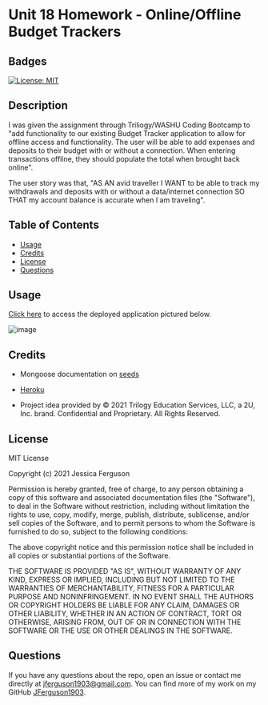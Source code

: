 # Unit 18 Homework - Online/Offline Budget Trackers

## Badges

[![License: MIT](https://img.shields.io/badge/License-MIT-yellow.svg)](https://opensource.org/licenses/MIT)

## Description

I was given the assignment through Triliogy/WASHU Coding Bootcamp to "add functionality to our existing Budget Tracker application to allow for offline access and functionality. The user will be able to add expenses and deposits to their budget with or without a connection. When entering transactions offline, they should populate the total when brought back online". 

The user story was that, "AS AN avid traveller I WANT to be able to track my withdrawals and deposits with or without a data/internet connection
SO THAT my account balance is accurate when I am traveling".

## Table of Contents

  * [Usage](#usage)
  * [Credits](#credits)
  * [License](#license)
  * [Questions](#questions)
  
## Usage

[Click here](https://nameless-coast-00824.herokuapp.com/) to access the deployed application pictured below.

![image](https://user-images.githubusercontent.com/72481828/112738709-70974d00-8f33-11eb-985f-839efa1caed9.png)

## Credits

* Mongoose documentation on [seeds](https://www.npmjs.com/package/mongoose-seed)

* [Heroku](https://www.heroku.com/)

* Project idea provided by © 2021 Trilogy Education Services, LLC, a 2U, Inc. brand. Confidential and Proprietary. All Rights Reserved.

## License

MIT License

Copyright (c) 2021 Jessica Ferguson

Permission is hereby granted, free of charge, to any person obtaining a copy
of this software and associated documentation files (the "Software"), to deal
in the Software without restriction, including without limitation the rights
to use, copy, modify, merge, publish, distribute, sublicense, and/or sell
copies of the Software, and to permit persons to whom the Software is
furnished to do so, subject to the following conditions:

The above copyright notice and this permission notice shall be included in all
copies or substantial portions of the Software.

THE SOFTWARE IS PROVIDED "AS IS", WITHOUT WARRANTY OF ANY KIND, EXPRESS OR
IMPLIED, INCLUDING BUT NOT LIMITED TO THE WARRANTIES OF MERCHANTABILITY,
FITNESS FOR A PARTICULAR PURPOSE AND NONINFRINGEMENT. IN NO EVENT SHALL THE
AUTHORS OR COPYRIGHT HOLDERS BE LIABLE FOR ANY CLAIM, DAMAGES OR OTHER
LIABILITY, WHETHER IN AN ACTION OF CONTRACT, TORT OR OTHERWISE, ARISING FROM,
OUT OF OR IN CONNECTION WITH THE SOFTWARE OR THE USE OR OTHER DEALINGS IN THE
SOFTWARE.


## Questions

If you have any questions about the repo, open an issue or contact me directly at jferguson1903@gmail.com. You can find more of my work on my GitHub [JFerguson1903](https://github.com/JFerguson1903).